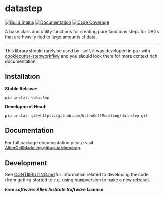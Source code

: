 # datastep

[![Build Status](https://github.com/AllenCellModeling/datastep/workflows/Build%20Master/badge.svg)](https://github.com/AllenCellModeling/datastep/actions)
[![Documentation](https://github.com/AllenCellModeling/datastep/workflows/Documentation/badge.svg)](https://AllenCellModeling.github.io/datastep)
[![Code Coverage](https://codecov.io/gh/AllenCellModeling/datastep/branch/master/graph/badge.svg)](https://codecov.io/gh/AllenCellModeling/datastep)

A base class and utility functions for creating pure functions steps for DAGs that are heavily tied to large amounts of
data.

---

This library should rarely be used by itself, it was developed in pair with
[cookiecutter-stepworkflow](https://github.com/AllenCellModeling/cookiecutter-stepworkflow)
and you should look there for more context rich documentation.

## Installation
**Stable Release:**

`pip install datastep`

**Development Head:**

`pip install git+https://github.com/AllenCellModeling/datastep.git`

## Documentation
For full package documentation please visit
[AllenCellModeling.github.io/datastep](https://AllenCellModeling.github.io/datastep).

## Development
See [CONTRIBUTING.md](CONTRIBUTING.md) for information related to developing the
code (from getting started to e.g. using bumpversion to make a new release).

***Free software: Allen Institute Software License***
